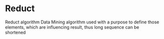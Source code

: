 # Reduct
Reduct algorithm
Data Mining algorithm used with a purpose to define those elements, which are influencing result, 
thus long sequence can be shortened
